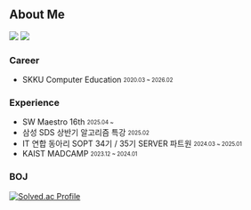 ## About Me 
<a href="https://www.linkedin.com/in/jian1008/"><img src="https://img.shields.io/badge/LinkedIn-0A66C2?style=flat&logo=inspire&logoColor=white"/></a>
<a href="https://wing1008.tistory.com/"><img src="https://img.shields.io/badge/tistory-EC6653?style=flat&logo=tistory&logoColor=white"/></a>

### Career
- SKKU Computer Education <sub><sup>2020.03 ~ 2026.02</sup></sub> 

### Experience 
- SW Maestro 16th <sub><sup>2025.04 ~ </sup></sub>
- 삼성 SDS 상반기 알고리즘 특강 <sub><sup>2025.02</sup></sub>  
- IT 연합 동아리 SOPT 34기 / 35기 SERVER 파트원 <sub><sup>2024.03 ~ 2025.01</sup></sub>
- KAIST MADCAMP <sub><sup>2023.12 ~ 2024.01</sup></sub>  

### BOJ
[![Solved.ac Profile](http://mazassumnida.wtf/api/v2/generate_badge?boj=komguma20)](https://solved.ac/komguma20/)

<!--
<p align = 'center'>
  <a target="_blank" href="https://solved.ac/profile/komguma20">
    <img src="https://github-readme-solvedac-hyp3rflow.vercel.app/api/?handle=komguma20&theme=dark">
  </a>
</p>
-->
